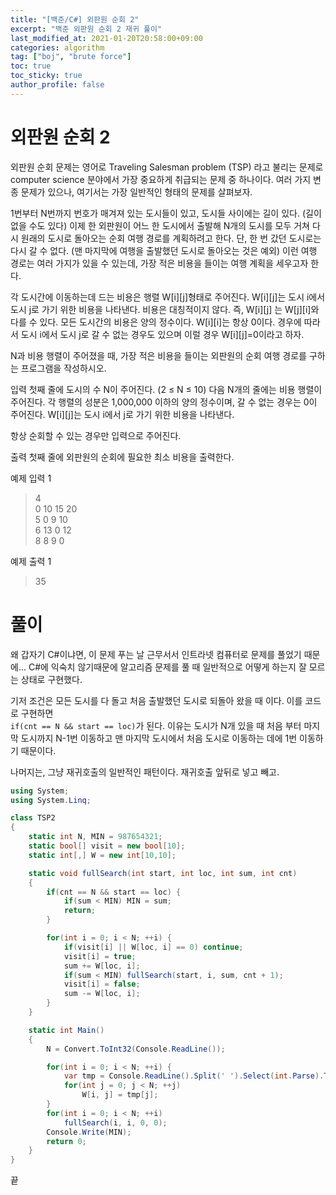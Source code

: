 ```yaml
---
title: "[백준/C#] 외판원 순회 2"
excerpt: "백준 외판원 순회 2 재귀 풀이"
last_modified_at: 2021-01-20T20:58:00+09:00
categories: algorithm
tag: ["boj", "brute force"]
toc: true
toc_sticky: true
author_profile: false
---
```


# 외판원 순회 2

외판원 순회 문제는 영어로 Traveling Salesman problem (TSP) 라고 불리는 문제로 computer science 분야에서 가장 중요하게 취급되는 문제 중 하나이다. 여러 가지 변종 문제가 있으나, 여기서는 가장 일반적인 형태의 문제를 살펴보자.

1번부터 N번까지 번호가 매겨져 있는 도시들이 있고, 도시들 사이에는 길이 있다. (길이 없을 수도 있다) 이제 한 외판원이 어느 한 도시에서 출발해 N개의 도시를 모두 거쳐 다시 원래의 도시로 돌아오는 순회 여행 경로를 계획하려고 한다. 단, 한 번 갔던 도시로는 다시 갈 수 없다. (맨 마지막에 여행을 출발했던 도시로 돌아오는 것은 예외) 이런 여행 경로는 여러 가지가 있을 수 있는데, 가장 적은 비용을 들이는 여행 계획을 세우고자 한다.

각 도시간에 이동하는데 드는 비용은 행렬 W[i][j]형태로 주어진다. W[i][j]는 도시 i에서 도시 j로 가기 위한 비용을 나타낸다. 비용은 대칭적이지 않다. 즉, W[i][j] 는 W[j][i]와 다를 수 있다. 모든 도시간의 비용은 양의 정수이다. W[i][i]는 항상 0이다. 경우에 따라서 도시 i에서 도시 j로 갈 수 없는 경우도 있으며 이럴 경우 W[i][j]=0이라고 하자.

N과 비용 행렬이 주어졌을 때, 가장 적은 비용을 들이는 외판원의 순회 여행 경로를 구하는 프로그램을 작성하시오.

입력
첫째 줄에 도시의 수 N이 주어진다. (2 ≤ N ≤ 10) 다음 N개의 줄에는 비용 행렬이 주어진다. 각 행렬의 성분은 1,000,000 이하의 양의 정수이며, 갈 수 없는 경우는 0이 주어진다. W[i][j]는 도시 i에서 j로 가기 위한 비용을 나타낸다.

항상 순회할 수 있는 경우만 입력으로 주어진다.

출력
첫째 줄에 외판원의 순회에 필요한 최소 비용을 출력한다.

예제 입력 1

> 4  
> 0 10 15 20  
> 5 0 9 10  
> 6 13 0 12  
> 8 8 9 0  

예제 출력 1

> 35  

# 풀이

왜 갑자기 C#이냐면, 이 문제 푸는 날 근무서서 인트라넷 컴퓨터로 문제를 풀었기 때문에...
C#에 익숙치 않기때문에 알고리즘 문제를 풀 때 일반적으로 어떻게 하는지 잘 모르는 상태로 구현했다.

기저 조건은 모든 도시를 다 돌고 처음 출발했던 도시로 되돌아 왔을 때 이다. 이를 코드로 구현하면  
`if(cnt == N && start == loc)`가 된다. 이유는 도시가 N개 있을 때 처음 부터 마지막 도시까지 N-1번 이동하고 맨 마지막 도시에서 처음 도시로 이동하는 데에 1번 이동하기 때문이다.

나머지는, 그냥 재귀호출의 일반적인 패턴이다. 재귀호출 앞뒤로 넣고 빼고.

``` c#
using System;
using System.Linq;

class TSP2
{
    static int N, MIN = 987654321;
    static bool[] visit = new bool[10];
    static int[,] W = new int[10,10];

    static void fullSearch(int start, int loc, int sum, int cnt)
    {
        if(cnt == N && start == loc) {
            if(sum < MIN) MIN = sum;
            return;
        }

        for(int i = 0; i < N; ++i) {
            if(visit[i] || W[loc, i] == 0) continue;
            visit[i] = true;
            sum += W[loc, i];
            if(sum < MIN) fullSearch(start, i, sum, cnt + 1);
            visit[i] = false;
            sum -= W[loc, i];
        }
    }

    static int Main()
    {
        N = Convert.ToInt32(Console.ReadLine());

        for(int i = 0; i < N; ++i) {
            var tmp = Console.ReadLine().Split(' ').Select(int.Parse).ToList();
            for(int j = 0; j < N; ++j)
                W[i, j] = tmp[j];
        }
        for(int i = 0; i < N; ++i)
            fullSearch(i, i, 0, 0);
        Console.Write(MIN);
        return 0;
    }
}
```

끝
